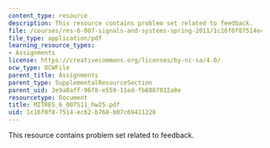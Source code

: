 ```yaml
---
content_type: resource
description: This resource contains problem set related to feedback.
file: /courses/res-6-007-signals-and-systems-spring-2011/1c16f0f87514ec62b768b07c69411228_MITRES_6_007S11_hw25.pdf
file_type: application/pdf
learning_resource_types:
- Assignments
license: https://creativecommons.org/licenses/by-nc-sa/4.0/
ocw_type: OCWFile
parent_title: Assignments
parent_type: SupplementalResourceSection
parent_uid: 2e9a8aff-96f8-e559-11ed-fb8887012a8e
resourcetype: Document
title: MITRES_6_007S11_hw25.pdf
uid: 1c16f0f8-7514-ec62-b768-b07c69411228
---
```

This resource contains problem set related to feedback.